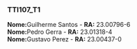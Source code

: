 ### TTI107_T1

<strong>Nome:</strong>Guilherme Santos - <strong>RA:</strong> 23.00796-6<br>
<strong>Nome:</strong>Pedro Gerra - <strong>RA:</strong> 23.01318-4<br>
<strong>Nome:</strong>Gustavo Perez - <strong>RA:</strong> 23.00437-0